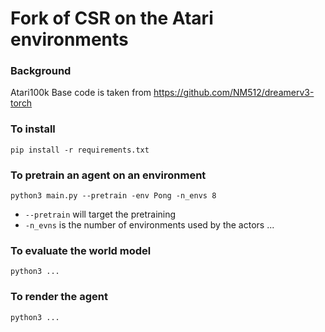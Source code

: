 # Fork of CSR on the Atari environments
### Background
Atari100k Base code is taken from https://github.com/NM512/dreamerv3-torch

### To install
`pip install -r requirements.txt`

### To pretrain an agent on an environment
`python3 main.py --pretrain -env Pong -n_envs 8`

* `--pretrain` will target the pretraining
* `-n_evns` is the number of environments used by the actors ...

### To evaluate the world model
`python3 ...`

### To render the agent
`python3 ...`
